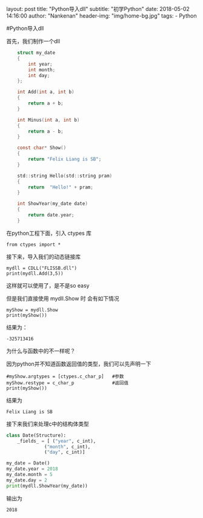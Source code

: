layout:     post
title:      "Python导入dll"
subtitle:   "初学Python"
date:       2018-05-02 14:16:00
author:     "Nankenan"
header-img: "img/home-bg.jpg"
tags:
    - Python

#Python导入dll

首先，我们制作一个dll

```c
	struct my_date
	{
		int year;
		int month;
		int day;
	};

	int Add(int a, int b)
	{
		return a + b;
	}

	int Minus(int a, int b)
	{
		return a - b;
	}

	const char* Show()
	{
		return "Felix Liang is SB";
	}

	std::string Hello(std::string pram)
	{
		return  "Hello!" + pram;
	}

	int ShowYear(my_date date)
	{
		return date.year;
	}

```



在python工程下面，引入 ctypes 库

```
from ctypes import *
```



接下来，导入我们的动态链接库

```
mydll = CDLL("FLISSB.dll")
print(mydll.Add(3,5))
```



这样就可以使用了，是不是so easy



但是我们直接使用 mydll.Show 时 会有如下情况

```
myShow = mydll.Show
print(myShow())
```

结果为：

```
-325713416
```

为什么与函数中的不一样呢？

因为python并不知道函数返回值的类型，我们可以先声明一下



```
#myShow.argtypes = [ctypes.c_char_p]   #参数
myShow.restype = c_char_p              #返回值
print(myShow())
```

结果为

```
Felix Liang is SB
```



接下来我们来处理c中的结构体类型

```python
class Date(Structure):
    _fields_ = [ ("year", c_int),
              ("month", c_int),
              ("day", c_int)]

my_date = Date()
my_date.year = 2018
my_date.month = 5
my_date.day = 2
print(mydll.ShowYear(my_date))
```

输出为

```
2018
```

